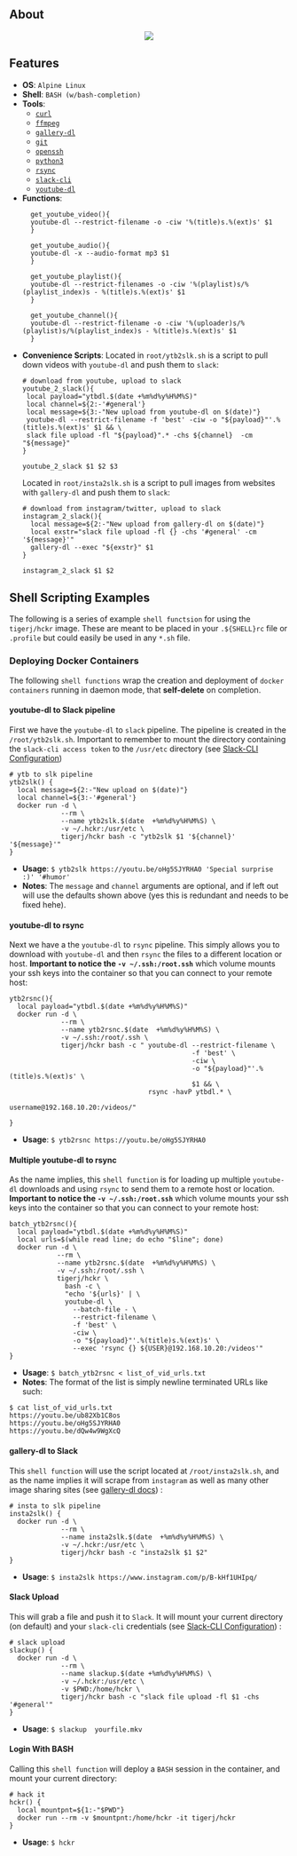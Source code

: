 ## About
<p align="center">
  <img src="https://github.com/RagingTiger/docker-hckr/blob/898669be1849ef6ef1c1379cfb73ee8bd374a7da/.hckrmn.png">
</p>

## Features
  + **OS**: `Alpine Linux`
  + **Shell**: `BASH (w/bash-completion)`
  + **Tools**:
    + [`curl`](https://en.wikipedia.org/wiki/CURL)
    + [`ffmpeg`](https://www.ffmpeg.org/)
    + [`gallery-dl`](https://github.com/mikf/gallery-dl)
    + [`git`](https://en.wikipedia.org/wiki/Git)
    + [`openssh`](https://en.wikipedia.org/wiki/OpenSSH)
    + [`python3`](https://docs.python.org/3/)
    + [`rsync`](https://en.wikipedia.org/wiki/Rsync)
    + [`slack-cli`](https://github.com/rockymadden/slack-cli)
    + [`youtube-dl`](https://ytdl-org.github.io/youtube-dl/index.html)
  + **Functions**:
    ```
      get_youtube_video(){
      youtube-dl --restrict-filename -o -ciw '%(title)s.%(ext)s' $1
      }

      get_youtube_audio(){
      youtube-dl -x --audio-format mp3 $1
      }

      get_youtube_playlist(){
      youtube-dl --restrict-filenames -o -ciw '%(playlist)s/%(playlist_index)s - %(title)s.%(ext)s' $1
      }

      get_youtube_channel(){
      youtube-dl --restrict-filename -o -ciw '%(uploader)s/%(playlist)s/%(playlist_index)s - %(title)s.%(ext)s' $1
      }
    ```
  + **Convenience Scripts**:
    Located in `root/ytb2slk.sh` is a script to pull down videos with
    `youtube-dl` and push them to `slack`:
    ```
    # download from youtube, upload to slack
    youtube_2_slack(){
     local payload="ytbdl.$(date +%m%d%y%H%M%S)"
     local channel=${2:-'#general'}
     local message=${3:-"New upload from youtube-dl on $(date)"}
     youtube-dl --restrict-filename -f 'best' -ciw -o "${payload}"'.%(title)s.%(ext)s' $1 && \
     slack file upload -fl "${payload}".* -chs ${channel}  -cm "${message}"
    }

    youtube_2_slack $1 $2 $3
    ```
    Located in `root/insta2slk.sh` is a script to pull images from websites
    with `gallery-dl` and push them to `slack`:
    ```
    # download from instagram/twitter, upload to slack
    instagram_2_slack(){
      local message=${2:-"New upload from gallery-dl on $(date)"}
      local exstr="slack file upload -fl {} -chs '#general' -cm '${message}'"
      gallery-dl --exec "${exstr}" $1
    }

    instagram_2_slack $1 $2
    ```

## Shell Scripting Examples
The following is a series of example `shell functsion` for using the
`tigerj/hckr` image. These are meant to be placed in your `.${SHELL}rc` file or
`.profile` but could easily be used in any `*.sh` file.

### Deploying Docker Containers
The following `shell functions` wrap the creation and deployment of `docker
containers` running in daemon mode, that **self-delete** on completion.

#### youtube-dl to Slack pipeline
First we have the `youtube-dl` to `slack` pipeline. The pipeline is created in
the `/root/ytb2slk.sh`. Important to remember to mount the directory containing
the `slack-cli access token` to the `/usr/etc` directory (see
[Slack-CLI Configuration](https://github.com/rockymadden/slack-cli#configuration))
```
# ytb to slk pipeline
ytb2slk() {
  local message=${2:-"New upload on $(date)"}
  local channel=${3:-'#general'}
  docker run -d \
             --rm \
             --name ytb2slk.$(date  +%m%d%y%H%M%S) \
             -v ~/.hckr:/usr/etc \
             tigerj/hckr bash -c "ytb2slk $1 '${channel}' '${message}'"
}
```
+ **Usage**: `$ ytb2slk https://youtu.be/oHg5SJYRHA0 'Special surprise :)' '#humor'`
+ **Notes**: The `message` and `channel` arguments are optional, and if left out
  will use the defaults shown above (yes this is redundant and needs to be
  fixed hehe).

#### youtube-dl to rsync
Next we have a the `youtube-dl` to `rsync` pipeline. This simply allows you to
download with `youtube-dl` and then `rsync` the files to a different location or
host. **Important to notice the `-v ~/.ssh:/root.ssh`** which volume mounts your
ssh keys into the container so that you can connect to your remote host:
```
ytb2rsnc(){
  local payload="ytbdl.$(date +%m%d%y%H%M%S)"
  docker run -d \
             --rm \
             --name ytb2rsnc.$(date  +%m%d%y%H%M%S) \
             -v ~/.ssh:/root/.ssh \
             tigerj/hckr bash -c " youtube-dl --restrict-filename \
                                              -f 'best' \
                                              -ciw \
                                              -o "${payload}"'.%(title)s.%(ext)s' \
                                              $1 && \
                                   rsync -havP ytbdl.* \
                                          username@192.168.10.20:/videos/"

}
```
+ **Usage**: `$ ytb2rsnc https://youtu.be/oHg5SJYRHA0`

#### Multiple youtube-dl to rsync
As the name implies, this `shell function` is for loading up multiple
`youtube-dl` downloads and using `rsync` to send them to a remote host or
location. **Important to notice the `-v ~/.ssh:/root.ssh`** which volume mounts
your ssh keys into the container so that you can connect to your remote host:
```
batch_ytb2rsnc(){
  local payload="ytbdl.$(date +%m%d%y%H%M%S)"
  local urls=$(while read line; do echo "$line"; done)
  docker run -d \
            --rm \
            --name ytb2rsnc.$(date  +%m%d%y%H%M%S) \
            -v ~/.ssh:/root/.ssh \
            tigerj/hckr \
              bash -c \
              "echo '${urls}' | \
              youtube-dl \
                --batch-file - \
                --restrict-filename \
                -f 'best' \
                -ciw \
                -o "${payload}"'.%(title)s.%(ext)s' \
                --exec 'rsync {} ${USER}@192.168.10.20:/videos'"
}
```
+ **Usage**: `$ batch_ytb2rsnc < list_of_vid_urls.txt`
+ **Notes**: The format of the list is simply newline terminated URLs like such:
```
$ cat list_of_vid_urls.txt
https://youtu.be/ub82Xb1C8os
https://youtu.be/oHg5SJYRHA0
https://youtu.be/dQw4w9WgXcQ
```

#### gallery-dl to Slack
This `shell function` will use the script located at `/root/insta2slk.sh`, and as
the name implies it will scrape from `instagram` as well as many other image
sharing sites (see [gallery-dl docs](https://github.com/mikf/gallery-dl#gallery-dl))
:
```
# insta to slk pipeline
insta2slk() {
  docker run -d \
             --rm \
             --name insta2slk.$(date  +%m%d%y%H%M%S) \
             -v ~/.hckr:/usr/etc \
             tigerj/hckr bash -c "insta2slk $1 $2"
}
```
+ **Usage**: `$ insta2slk https://www.instagram.com/p/B-kHf1UHIpq/`

#### Slack Upload
This will grab a file and push it to `Slack`. It will mount your current
directory (on default) and your `slack-cli` credentials (see
[Slack-CLI Configuration](https://github.com/rockymadden/slack-cli#configuration))
:
```
# slack upload
slackup() {
  docker run -d \
             --rm \
             --name slackup.$(date +%m%d%y%H%M%S) \
             -v ~/.hckr:/usr/etc \
             -v $PWD:/home/hckr \
             tigerj/hckr bash -c "slack file upload -fl $1 -chs '#general'"
}
```
+ **Usage**: `$ slackup  yourfile.mkv `

#### Login With BASH
Calling this `shell function` will deploy a `BASH` session in the container,
and mount your current directory:
```
# hack it
hckr() {
  local mountpnt=${1:-"$PWD"}
  docker run --rm -v $mountpnt:/home/hckr -it tigerj/hckr
}
```
+ **Usage**: `$ hckr`
